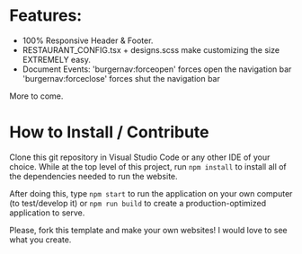 # Features:
- 100% Responsive Header & Footer.
- RESTAURANT_CONFIG.tsx + designs.scss make customizing the size EXTREMELY easy.
- Document Events:
'burgernav:forceopen' forces open the navigation bar
'burgernav:forceclose' forces shut the navigation bar

More to come.

# How to Install / Contribute
Clone this git repository in Visual Studio Code or any other IDE of your choice.
While at the top level of this project, run `npm install` to install all of the dependencies
needed to run the website.

After doing this, type `npm start` to run the application on your own computer (to test/develop it) or `npm run build` to create a production-optimized application to serve.

Please, fork this template and make your own websites! I would love to see what you create.